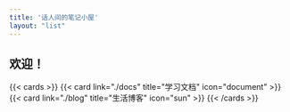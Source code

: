 ```yaml
---
title: '话人间的笔记小屋'
layout: "list"
---
```


## 欢迎！

{{< cards >}}
  {{< card link="./docs" title="学习文档" icon="document" >}}
  {{< card link="./blog" title="生活博客" icon="sun" >}}
{{< /cards >}}
